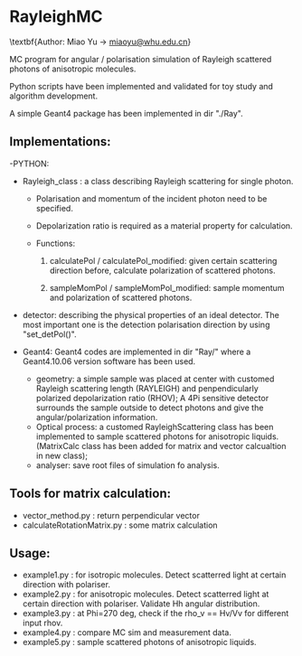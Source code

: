 # RayleighMC

\textbf{Author: Miao Yu -> miaoyu@whu.edu.cn}

MC program for angular / polarisation simulation of Rayleigh scattered photons of anisotropic molecules.

Python scripts have been implemented and validated for toy study and algorithm development.

A simple Geant4 package has been implemented in dir "./Ray".

## Implementations:
-PYTHON:
  - Rayleigh_class : a class describing Rayleigh scattering for single photon. 
                     
    - Polarisation and momentum of the incident photon need to be specified. 
                     
    - Depolarization ratio is required as a material property for calculation.
                   
    - Functions: 

      1) calculatePol / calculatePol_modified: given certain scattering direction before, calculate polarization of scattered photons.
      
      2) sampleMomPol / sampleMomPol_modified: sample momentum and polarization of scattered photons.

  - detector: describing the physical properties of an ideal detector. The most important one is the detection polarisation direction by using "set_detPol()".


- Geant4:
  Geant4 codes are implemented in dir "Ray/" where a Geant4.10.06 version software has been used.
  
  - geometry: a simple sample was placed at center with customed Rayleigh scattering length (RAYLEIGH) and penpendicularly polarized depolarization ratio (RHOV); A 4Pi sensitive detector surrounds the sample outside to detect photons and give the angular/polarization information.
  - Optical process: a customed RayleighScattering class has been implemented to sample scattered photons for anisotropic liquids. (MatrixCalc class has been added for matrix and vector calcualtion in new class);
  - analyser: save root files of simulation fo analysis.


## Tools for matrix calculation:
- vector_method.py : return perpendicular vector
- calculateRotationMatrix.py : some matrix calculation

## Usage:
- example1.py : for isotropic molecules. Detect scatterred light at certain direction with polariser.
- example2.py : for anisotropic molecules. Detect scatterred light at certain direction with polariser. Validate Hh angular distribution.
- example3.py : at Phi=270 deg, check if the rho_v == Hv/Vv for different input rhov.
- example4.py : compare MC sim and measurement data.
- example5.py : sample scattered photons of anisotropic liquids.
